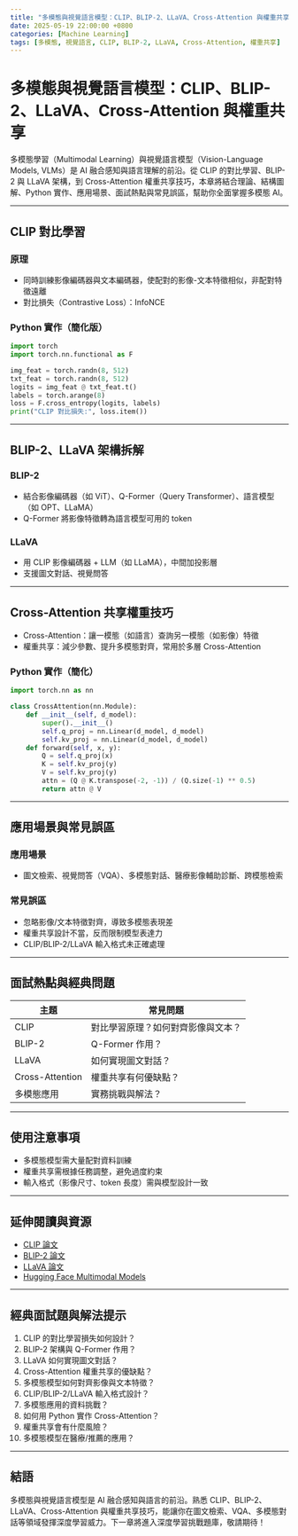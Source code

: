 ```yaml
---
title: "多模態與視覺語言模型：CLIP、BLIP-2、LLaVA、Cross-Attention 與權重共享"
date: 2025-05-19 22:00:00 +0800
categories: [Machine Learning]
tags: [多模態, 視覺語言, CLIP, BLIP-2, LLaVA, Cross-Attention, 權重共享]
---
```


# 多模態與視覺語言模型：CLIP、BLIP-2、LLaVA、Cross-Attention 與權重共享

多模態學習（Multimodal Learning）與視覺語言模型（Vision-Language Models, VLMs）是 AI 融合感知與語言理解的前沿。從 CLIP 的對比學習、BLIP-2 與 LLaVA 架構，到 Cross-Attention 權重共享技巧，本章將結合理論、結構圖解、Python 實作、應用場景、面試熱點與常見誤區，幫助你全面掌握多模態 AI。

---

## CLIP 對比學習

### 原理

- 同時訓練影像編碼器與文本編碼器，使配對的影像-文本特徵相似，非配對特徵遠離
- 對比損失（Contrastive Loss）：InfoNCE

### Python 實作（簡化版）

```python
import torch
import torch.nn.functional as F

img_feat = torch.randn(8, 512)
txt_feat = torch.randn(8, 512)
logits = img_feat @ txt_feat.t()
labels = torch.arange(8)
loss = F.cross_entropy(logits, labels)
print("CLIP 對比損失:", loss.item())
```

---

## BLIP-2、LLaVA 架構拆解

### BLIP-2

- 結合影像編碼器（如 ViT）、Q-Former（Query Transformer）、語言模型（如 OPT、LLaMA）
- Q-Former 將影像特徵轉為語言模型可用的 token

### LLaVA

- 用 CLIP 影像編碼器 + LLM（如 LLaMA），中間加投影層
- 支援圖文對話、視覺問答

---

## Cross-Attention 共享權重技巧

- Cross-Attention：讓一模態（如語言）查詢另一模態（如影像）特徵
- 權重共享：減少參數、提升多模態對齊，常用於多層 Cross-Attention

### Python 實作（簡化）

```python
import torch.nn as nn

class CrossAttention(nn.Module):
    def __init__(self, d_model):
        super().__init__()
        self.q_proj = nn.Linear(d_model, d_model)
        self.kv_proj = nn.Linear(d_model, d_model)
    def forward(self, x, y):
        Q = self.q_proj(x)
        K = self.kv_proj(y)
        V = self.kv_proj(y)
        attn = (Q @ K.transpose(-2, -1)) / (Q.size(-1) ** 0.5)
        return attn @ V
```

---

## 應用場景與常見誤區

### 應用場景

- 圖文檢索、視覺問答（VQA）、多模態對話、醫療影像輔助診斷、跨模態檢索

### 常見誤區

- 忽略影像/文本特徵對齊，導致多模態表現差
- 權重共享設計不當，反而限制模型表達力
- CLIP/BLIP-2/LLaVA 輸入格式未正確處理

---

## 面試熱點與經典問題

| 主題            | 常見問題                           |
| --------------- | ---------------------------------- |
| CLIP            | 對比學習原理？如何對齊影像與文本？ |
| BLIP-2          | Q-Former 作用？                    |
| LLaVA           | 如何實現圖文對話？                 |
| Cross-Attention | 權重共享有何優缺點？               |
| 多模態應用      | 實務挑戰與解法？                   |

---

## 使用注意事項

* 多模態模型需大量配對資料訓練
* 權重共享需根據任務調整，避免過度約束
* 輸入格式（影像尺寸、token 長度）需與模型設計一致

---

## 延伸閱讀與資源

* [CLIP 論文](https://arxiv.org/abs/2103.00020)
* [BLIP-2 論文](https://arxiv.org/abs/2301.12597)
* [LLaVA 論文](https://arxiv.org/abs/2304.08485)
* [Hugging Face Multimodal Models](https://huggingface.co/docs/transformers/main/en/model_doc/clip)

---

## 經典面試題與解法提示

1. CLIP 的對比學習損失如何設計？
2. BLIP-2 架構與 Q-Former 作用？
3. LLaVA 如何實現圖文對話？
4. Cross-Attention 權重共享的優缺點？
5. 多模態模型如何對齊影像與文本特徵？
6. CLIP/BLIP-2/LLaVA 輸入格式設計？
7. 多模態應用的資料挑戰？
8. 如何用 Python 實作 Cross-Attention？
9. 權重共享會有什麼風險？
10. 多模態模型在醫療/推薦的應用？

---

## 結語

多模態與視覺語言模型是 AI 融合感知與語言的前沿。熟悉 CLIP、BLIP-2、LLaVA、Cross-Attention 與權重共享技巧，能讓你在圖文檢索、VQA、多模態對話等領域發揮深度學習威力。下一章將進入深度學習挑戰題庫，敬請期待！
